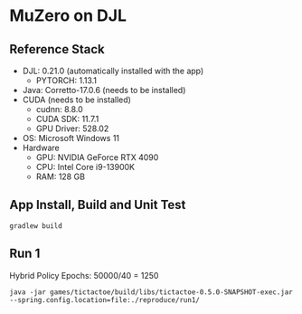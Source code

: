 # MuZero on DJL


## Reference Stack

- DJL: 0.21.0 (automatically installed with the app)
  - PYTORCH: 1.13.1 
- Java: Corretto-17.0.6 (needs to be installed)
- CUDA (needs to be installed)
  - cudnn: 8.8.0
  - CUDA SDK: 11.7.1
  - GPU Driver: 528.02
- OS: Microsoft Windows 11
- Hardware
  - GPU: NVIDIA GeForce RTX 4090
  - CPU: Intel Core i9-13900K
  - RAM: 128 GB


## App Install, Build and Unit Test

```
gradlew build
```


## Run 1

Hybrid Policy
Epochs: 50000/40 = 1250

```
java -jar games/tictactoe/build/libs/tictactoe-0.5.0-SNAPSHOT-exec.jar --spring.config.location=file:./reproduce/run1/
```
